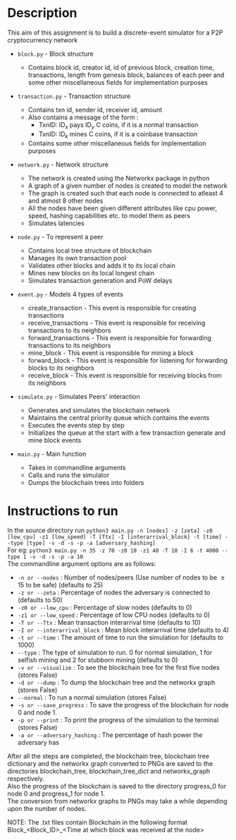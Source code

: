 # Description
This aim of this assignment is to build a discrete-event simulator for a P2P cryptocurrency network
- `block.py`        - Block structure
  - Contains block id, creator id, id of previous block, creation time, transactions, length from genesis block, balances of each peer and some other miscellaneous fields for implementation purposes 

- `transaction.py`  - Transaction structure
  - Contains txn id, sender id, receiver id, amount
  - Also contains a message of the form :
    - TxnID: $\textrm{ID}_x$ pays $\textrm{ID}_y$ C coins, if it is a normal transaction
    - TxnID: $\textrm{ID}_k$ mines C coins, if it is a coinbase transaction
  - Contains some other miscellaneous fields for implementation purposes

- `network.py` - Network structure
  - The network is created using the Networkx package in python
  - A graph of a given number of nodes is created to model the network
  - The graph is created such that each node is connected to atleast 4 and atmost 8 other nodes 
  - All the nodes have been given different attributes like cpu power, speed, hashing capabilities etc. to model them as peers
  - Simulates latencies

- `node.py`   - To represent a peer 
  - Contains local tree structure of blockchain
  - Manages its own transaction pool
  - Validates other blocks and adds it to its local chain
  - Mines new blocks on its local longest chain
  - Simulates transaction generation and PoW delays

- `event.py`         - Models 4 types of events
  - create_transaction - This event is responsible for creating transactions
  - receive_transactions - This event is responsible for receiving transactions to its neighbors
  - forward_transactions - This event is responsible for forwarding transactions to its neighbors
  - mine_block - This event is responsible for mining a block
  - forward_block - This event is responsible for listening for forwarding blocks to its neighbors
  - receive_block - This event is responsible for receiving blocks from its neighbors

- `simulate.py`    - Simulates Peers' interaction
  - Generates and simulates the blockchain network
  - Maintains the central priority queue which contains the events
  - Executes the events step by step
  - Initializes the queue at the start with a few transaction generate and mine block events

- `main.py`         - Main function
  - Takes in commandline arguments
  - Calls and runs the simulator
  - Dumps the blockchain trees into folders

# Instructions to run
In the source directory run `python3 main.py -n [nodes] -z [zeta] -z0 [low_cpu] -z1 [low_speed] -T [Ttx] -I [interarrival_block] -t [time] --type [type] -v -d -s -p -a [adversary_hashing]` \
For eg: `python3 main.py -n 35 -z 70 -z0 10 -z1 40 -T 10 -I 6 -t 4000 --type 1 -v -d -s -p -a 10` \
The commandline argument options are as follows:
- `-n or --nodes` : Number of nodes/peers (Use number of nodes to be $\geq 15$ to be safe) (defaults to 25)
- `-z or --zeta` : Percentage of nodes the adversary is connected to (defaults to 50)
- `-z0 or --low_cpu` : Percentage of slow nodes (defaults to 0)
- `-z1 or --low_speed` : Percentage of low CPU nodes (defaults to 0)
- `-T or --Ttx` : Mean transaction interarrival time (defaults to 10)
- `-I or --interarrival_block` : Mean block interarrival time (defaults  to 4)
- `-t or --time` : The amount of time to run the simulation for (defaults to 1000)
- `--type` : The type of simulation to run. 0 for normal simulation, 1 for selfish mining and 2 for stubborn mining (defaults to 0)
- `-v or --visualize` : To see the blockchain tree for the first five nodes (stores False)
- `-d or --dump` : To dump the blockchain tree and the networkx graph (stores False)
- `--normal` : To run a normal simulation (stores False)
- `-s or --save_progress` : To save the progress of the blockchain for node 0 and node 1.
- `-p or --print` : To print the progress of the simulation to the terminal (stores False)
- `-a or --adversary_hashing` : The percentage of hash power the adversary has


After all the steps are completed, the blockchain tree, blockchain tree dictionary and the networkx graph converted to PNGs are saved to the directories blockchain_tree, blockchain_tree_dict and networkx_graph respectively. \
Also the progress of the blockchain is saved to the directory progress_0 for node 0 and progress_1 for node 1. \
The conversion from networkx graphs to PNGs may take a while depending upon the number of nodes. 

NOTE: The .txt files contain Blockchain in the following format Block_\<Block_ID\>_\<Time at which block was received at the node\>
